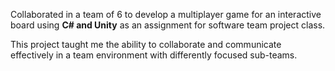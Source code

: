 Collaborated in a team of 6 to develop a multiplayer game for an interactive board using <b>C# and Unity</b> as an assignment for software team project class.

This project taught me the ability to collaborate and communicate effectively in a team environment with differently focused sub-teams.

